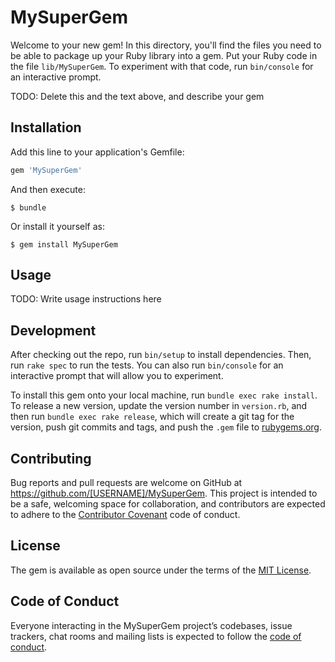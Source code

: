 # MySuperGem

Welcome to your new gem! In this directory, you'll find the files you need to be able to package up your Ruby library into a gem. Put your Ruby code in the file `lib/MySuperGem`. To experiment with that code, run `bin/console` for an interactive prompt.

TODO: Delete this and the text above, and describe your gem

## Installation

Add this line to your application's Gemfile:

```ruby
gem 'MySuperGem'
```

And then execute:

    $ bundle

Or install it yourself as:

    $ gem install MySuperGem

## Usage

TODO: Write usage instructions here

## Development

After checking out the repo, run `bin/setup` to install dependencies. Then, run `rake spec` to run the tests. You can also run `bin/console` for an interactive prompt that will allow you to experiment.

To install this gem onto your local machine, run `bundle exec rake install`. To release a new version, update the version number in `version.rb`, and then run `bundle exec rake release`, which will create a git tag for the version, push git commits and tags, and push the `.gem` file to [rubygems.org](https://rubygems.org).

## Contributing

Bug reports and pull requests are welcome on GitHub at https://github.com/[USERNAME]/MySuperGem. This project is intended to be a safe, welcoming space for collaboration, and contributors are expected to adhere to the [Contributor Covenant](http://contributor-covenant.org) code of conduct.

## License

The gem is available as open source under the terms of the [MIT License](http://opensource.org/licenses/MIT).

## Code of Conduct

Everyone interacting in the MySuperGem project’s codebases, issue trackers, chat rooms and mailing lists is expected to follow the [code of conduct](https://github.com/[USERNAME]/MySuperGem/blob/master/CODE_OF_CONDUCT.md).


